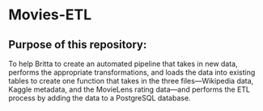 # Movies-ETL

## Purpose of this repository:
To help Britta to create an automated pipeline that takes in new data, performs the appropriate transformations, and loads the data into existing tables to create one function that takes in the three files—Wikipedia data, Kaggle metadata, and the MovieLens rating data—and performs the ETL process by adding the data to a PostgreSQL database.

